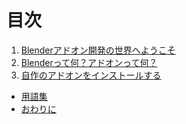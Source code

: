 

<div id="sect_title_text"></div>

# 目次

<div id="sect_title_img_0_0"></div>

1. [Blenderアドオン開発の世界へようこそ](body/chapter_01/SUMMARY.md)
  1. [Blenderって何？アドオンって何？](body/chapter_01/01_What_is_Blender_What_is_Add-on.md)
  2. [自作のアドオンをインストールする](body/chapter_01/05_Install_own_Add-on.md)



* [用語集](body/Glossary.md)
* [おわりに](body/Conclusion.md)
